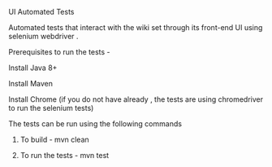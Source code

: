 UI Automated Tests

Automated tests that interact with the wiki set through its front-end UI using selenium webdriver . 

Prerequisites to run the tests -

Install Java 8+

Install Maven 

Install Chrome (if you do not have already , the tests are using chromedriver to run the selenium tests)


The tests can be run using the following commands 

1) To build - mvn clean

2) To run the tests - mvn test  

